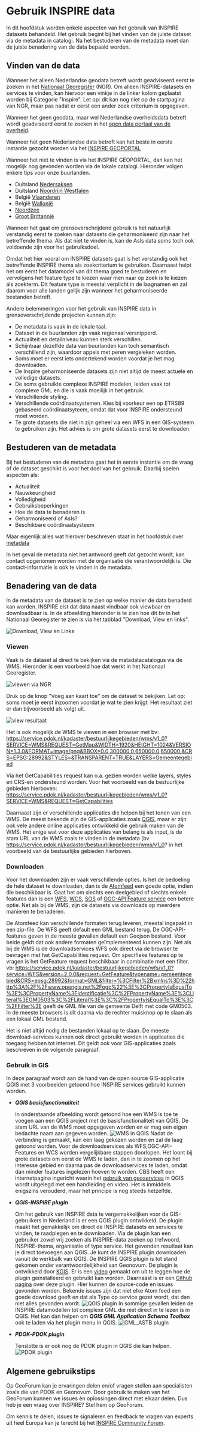 # Gebruik INSPIRE data

In dit hoofdstuk worden enkele aspecten van het gebruik van INSPIRE datasets behandeld.
Het gebruik begint bij het vinden van de juiste dataset via de metadata in catalogi. 
Na het bestuderen van de metadata moet dan de juiste benadering van de data bepaald worden.

## Vinden van de data

Wanneer het alleen Nederlandse geodata betreft wordt geadviseerd eerst te zoeken in het <a href="https://www.nationaalgeoregister.nl/" target="_blank">Nationaal Georegister</a> (NGR). Om alleen INSPIRE-datasets en services te vinden, kan hiervoor een vinkje in de linker kolom geplaatst worden bij Categorie "Inspire". Let op: dit kan nog niet op de startpagina van NGR, maar pas nadat er eerst een ander zoek criterium is opgegeven.

Wanneer het geen geodata, maar wel Nederlandse overheidsdata betreft wordt geadviseerd eerst te zoeken in het <a href="https://data.overheid.nl/" target="_blank">open data portaal van de overheid</a>.

Wanneer het geen Nederlandse data betreft kan het beste in eerste instantie gezocht worden via het <a href="https://inspire-geoportal.ec.europa.eu/" target="_blank">INSPIRE GEOPORTAL</a>

Wanneer het niet te vinden is via het INSPIRE GEOPORTAL, dan kan het mogelijk nog gevonden worden via de lokale catalogi.
Hieronder volgen enkele tips voor onze buurlanden.
- Duitsland <a href="https://www.geodaten.niedersachsen.de/" target="_blank">Nedersaksen</a>
- Duitsland <a href="https://www.geoportal.nrw/" target="_blank"> Noordrijn Westfalen</a>
- België <a href="https://www.geopunt.be/" target="_blank">Vlaanderen</a>
- België <a href="http://geoportail.wallonie.be/" target="_blank">Wallonië</a>
- <a href="https://www.noordzeeloket.nl/beheer/noordzeeatlas/" target="_blank">Noordzee</a>
- <a href="https://www.gov.uk/guidance/how-to-access-natural-englands-maps-and-data/" target="_blank">Groot Brittannië</a>

Wanneer het gaat om grensoverschrijdend gebruik is het natuurlijk verstandig eerst te zoeken naar datasets die geharmoniseerd zijn naar het betreffende thema. 
Als dat niet te vinden is, kan de AsIs data soms toch ook voldoende zijn voor het gebruiksdoel.

Omdat het hier vooral om INSPIRE datasets gaat is het verstandig ook het betreffende INSPIRE thema als zoekcriterium te gebruiken. 
Daarnaast helpt het om eerst het datamodel van dit thema goed te bestuderen en vervolgens het feature type te kiezen waar men naar op zoek is te kiezen als zoekterm. 
Dit feature type is meestal verplicht in de laagnamen en zal daarom voor alle landen gelijk zijn wanneer het geharmoniseerde bestanden betreft.

Andere belemmeringen voor het gebruik van INSPIRE data in grensoverschrijdende projecten kunnen zijn:
- De metadata is vaak in de lokale taal.
- Dataset in de buurlanden zijn vaak regionaal versnipperd.
- Actualiteit en detailniveau kunnen sterk verschillen.
- Schijnbaar dezelfde data van buurlanden kan toch semantisch verschillend zijn, waardoor appels met peren vergeleken worden.
- Soms moet er eerst iets ondertekend worden voordat je het mag downloaden.
- De Inspire geharmoniseerde datasets zijn niet altijd de meest actuele en volledige datasets.
- De soms gebruikte complexe INSPIRE modelen, leiden vaak tot complexe GML en die is vaak moeilijk in het gebruik.
- Verschillende styling.
- Verschillende coördinaatsystemen. Kies bij voorkeur een op ETRS89 gebaseerd coördinaatsyteem, omdat dat voor INSPIRE ondersteund moet worden.
- Te grote datasets die niet in zijn geheel via een WFS in een GIS-systeem te gebruiken zijn. Het advies is om grote datasets eerst te downloaden.

## Bestuderen van de metadata
Bij het bestuderen van de metadata gaat het in eerste instantie om de vraag of de dataset geschikt is voor het doel van het gebruik. 
Daarbij spelen aspecten als:
- Actualiteit
- Nauwkeurigheid
- Volledigheid
- Gebruiksbeperkingen
- Hoe de data te benaderen is
- Geharmoniseerd of AsIs?
- Beschikbare coördinaatsysteem

Maar eigenlijk alles wat hierover beschreven staat in het hoofdstuk over [metadata](#metadata)

In het geval de metadata niet het antwoord geeft dat gezocht wordt, kan contact opgenomen worden met de organisatie die verantwoordelijk is. Die contact-informatie is ook te vinden in de metadata.

## Benadering van de data
In de metadata van de dataset is te zien op welke manier de data benaderd kan worden.
INSPIRE eist dat data naast vindbaar ook viewbaar en downloadbaar is. 
In de afbeelding hieronder is te zien hoe dit bv in het Nationaal Georegister te zien is via het tabblad "Download, View en links".

![Download, View en Links](media/gebruik_benaderen.png "Download, View en Links")

### Viewen

Vaak is de dataset al direct te bekijken via de matadatacatalogus via de WMS. Hieronder is een voorbeeld hoe dat werkt in het Nationaal Georegister.

![viewen via NGR](media/view1.png "viewen via NGR")

Druk op de knop "Voeg aan kaart toe" om de dataset te bekijken.
Let op: soms moet je eerst inzoomen voordat je wat te zien krijgt.
Het resultaat ziet er dan bijvoorbeeld als volgt uit.

![view resultaat](media/view2.png "view resultaat")

Het is ook mogelijk de WMS te viewen in een browser met bv: 
https://service.pdok.nl/kadaster/bestuurlijkegebieden/wms/v1_0?SERVICE=WMS&REQUEST=GetMap&WIDTH=1920&HEIGHT=1024&VERSION=1.3.0&FORMAT=image/png&BBOX=0.0,300000.0,650000.0,650000.&CRS=EPSG:28992&STYLES=&TRANSPARENT=TRUE&LAYERS=Gemeentegebied

Via het GetCapabilities request kan o.a. gezien worden welke layers, styles en CRS-en ondersteund worden. Voor het voorbeeld van de bestuurlijke gebieden hierboven:
https://service.pdok.nl/kadaster/bestuurlijkegebieden/wms/v1_0?SERVICE=WMS&REQUEST=GetCapabilities

Daarnaast zijn er verschillende applicaties die helpen bij het tonen van een WMS. De meest bekende zijn de GIS-applicaties zoals [QGIS](#gebruik-in-gis), maar er zijn ook vele andere online applicaties ontwikkeld die gebruik maken van de WMS. Het enige wat voor deze applicaties van belang is als input, is de stam URL van de WMS zoals te vinden in de metadata (bv https://service.pdok.nl/kadaster/bestuurlijkegebieden/wms/v1_0? in het voorbeeld van de bestuurlijke gebieden hierboven.

### Downloaden
Voor het downloaden zijn er vaak verschillende opties. Is het de bedoeling de hele dataset te downloaden, dan is de [Atomfeed](#atom-feed) een goede optie, indien die beschikbaar is. Gaat het om slechts een deelgebied of slechts enkele features dan is een [WFS](#wfs), [WCS](#wcs), [SOS](#sos) of [OGC-API Feature service](#ogc-api-s) een betere optie. Net als bij de WMS, zijn de datasets via downloads op meerdere manieren te benaderen.

De Atomfeed kan verschillende formaten terug leveren, meestal ingepakt in een zip-file. De WFS geeft default een GML bestand terug. De OGC-API-features geven in de meeste gevallen default een Geojson bestand. Voor beide geldt dat ook andere formaten geïmplementeerd kunnen zijn. 
Net als bij de WMS is de downloadservices WFS ook direct via de browser te bevragen met het GetCapabilities request. Om specifieke features op te vragen is het GetFeature request beschikbaar in combinatie met een filter. vb:
https://service.pdok.nl/kadaster/bestuurlijkegebieden/wfs/v1_0?service=WFS&version=2.0.0&request=GetFeature&typename=gemeentegebied&CRS=epsg:28992&format=GML&filter=%3CFilter%2Bxmlns%3D%22http%3A%2F%2Fwww.opengis.net%2Fogc%22%3E%3CPropertyIsEqualTo%3E%3CPropertyName%3Eidentificatie%3C%2FPropertyName%3E%3CLiteral%3EGM0503%3C%2FLiteral%3E%3C%2FPropertyIsEqualTo%3E%3C%2FFilter%3E 
geeft de GML file van de gemeente Delft met code GM0503. In de meeste browsers is dit daarna via de rechter muisknop op te slaan als een lokaal GML bestand. 

Het is niet altijd nodig de bestanden lokaal op te slaan. De meeste download-services kunnen ook direct gebruikt worden in applicaties die toegang hebben tot internet. Dit geldt ook voor GIS-applicaties zoals beschreven in de volgende paragraaf.

### Gebruik in GIS

In deze paragraaf wordt aan de hand van de open source GIS-applicatie QGIS met 3 voorbeelden getoond hoe INSPIRE services gebruikt kunnen worden.

- ***QGIS basisfunctionaliteit***

    In onderstaande afbeelding wordt getoond hoe een WMS is toe te voegen aan een QGIS project met de basisfunctionaliteit van QGIS. De stam URL van de WMS moet opgegeven worden en er mag een eigen bedachte naam aan gegeven worden. 
    ![WMS in QGIS](media/WMS_QGIS.png "WMS verbinding maken in QGIS")
    Nadat de verbinding is gemaakt, kan een laag gekozen worden en zal de laag getoond worden.
    Voor de downloadservices als WFS,OGC-API- Features en WCS worden vergelijkbare stappen doorlopen. Het loont bij grote datasets om eerst de WMS te laden, dan in te zoomen op het interesse gebied en daarna pas de downloadservices te laden, omdat dan minder features ingelezen hoeven te worden. 
    CBS heeft een internetpagina ingericht waarin het <a href="https://www.cbs.nl/geoservices/" target="_blank">gebruik van geoservices</a> in QGIS wordt uitgelegd met een handleiding en video. Het is inmiddels enigszins verouderd, maar het principe is nog steeds hetzelfde.

- ***QGIS-INSPIRE plugin***

    Om het gebruik van INSPIRE data te vergemakkelijken voor de GIS-gebruikers in Nederland is er een QGIS plugin ontwikkeld. De plugin maakt het gemakkelijk om direct de INSPIRE datasets en services te vinden, te raadplegen en te downloaden. Via de plugin kan een gebruiker zowel vrij zoeken als INSPIRE-data zoeken op trefwoord, INSPIRE-thema, organisatie of type service. Het gevonden resultaat kan je direct toevoegen aan QGIS. Je kunt de INSPIRE plugin downloaden vanuit de werkbalk van QGIS. 
    De INSPIRE QGIS plugin is tot stand gekomen onder verantwoordelijkheid van Geonovum. De plugin is ontwikkeld door <a href="https://kgis.be/" target="_blank">KGIS</a>.
    Er is een <a href="https://youtu.be/X-LPuf5Vchg" target="_blank">video</a> gemaakt om uit te leggen hoe de plugin geïnstalleerd en gebruikt kan worden.
    Daarnaast is er een <a href="https://github.com/warrieka/inspireNL" target="_blank">Github pagina</a> over deze plugin. Hier kunnen de source-code en issues gevonden worden. Bekende issues zijn dat niet elke Atom feed een goede download geeft en dat als Type op service gezet wordt, dat dan niet alles gevonden wordt.
    ![QGIS plugin](media/QGIS_plugin.png "QGIS INSPIRE plugin")
    In sommige gevallen leiden de INSPIRE datamodellen tot complexe GML die niet direct in te lezen is in QGIS.
    Het kan dan helpen om ***QGIS GML Application Schema Toolbox*** ook te laden via het plugin menu in QGIS.
    ![GML_ASTB plugin](media/GML_ASTB.png "QGIS GML Application Schema Toolbox plugin")

- ***PDOK-PDOK plugin***

    Tenslotte is er ook nog de PDOK plugin in QGIS die kan helpen.
    ![PDOK plugin](media/PDOK_plugin.png "QGIS PDOK plugin")

## Algemene gebruikstips

Op GeoForum kan je ervaringen delen en/of vragen stellen aan specialisten zoals die van PDOK en Geonovum. Door gebruik te maken van het GeoForum kunnen we issues èn oplossingen direct met elkaar delen. Dus heb je een vraag over INSPIRE? Stel hem op GeoForum.

Om kennis te delen, issues te signaleren en feedback te vragen van experts uit heel Europa kan je terecht bij het <a href="https://inspire.ec.europa.eu/inspire-helpdesk" target="_blank">INSPIRE Community Forum</a>.

